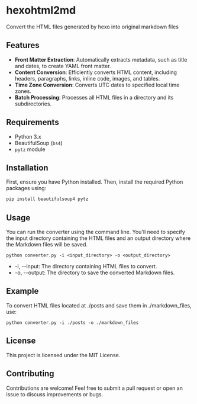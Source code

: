 # hexohtml2md
Convert the HTML files generated by hexo into original markdown files


## Features

- **Front Matter Extraction**: Automatically extracts metadata, such as title and dates, to create YAML front matter.
- **Content Conversion**: Efficiently converts HTML content, including headers, paragraphs, links, inline code, images, and tables.
- **Time Zone Conversion**: Converts UTC dates to specified local time zones.
- **Batch Processing**: Processes all HTML files in a directory and its subdirectories.

## Requirements

- Python 3.x
- BeautifulSoup (`bs4`)
- `pytz` module

## Installation

First, ensure you have Python installed. Then, install the required Python packages using:

```bash
pip install beautifulsoup4 pytz 
```

## Usage
You can run the converter using the command line. You'll need to specify the input directory containing the HTML files and an output directory where the Markdown files will be saved.

```
python converter.py -i <input_directory> -o <output_directory>
```

+ -i, --input: The directory containing HTML files to convert.
+ -o, --output: The directory to save the converted Markdown files.



## Example
To convert HTML files located at ./posts and save them in ./markdown_files, use:
```
python converter.py -i ./posts -o ./markdown_files
```

## License
This project is licensed under the MIT License.

## Contributing
Contributions are welcome! Feel free to submit a pull request or open an issue to discuss improvements or bugs.



